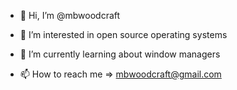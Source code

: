 - 👋 Hi, I’m @mbwoodcraft
- 👀 I’m interested in open source operating systems
- 🌱 I’m currently learning about window managers

- 📫 How to reach me => mbwoodcraft@gmail.com
